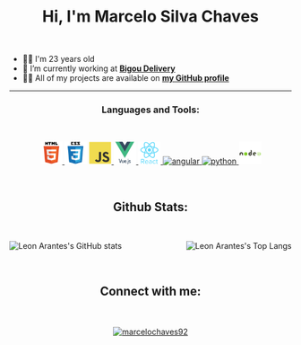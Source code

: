 

<h1 align="center">Hi, I'm Marcelo Silva Chaves</h1>
<br>

- 🧑🏻  I'm 23 years old
- 🔭  I’m currently working at [**Bigou Delivery**](https://bigou.com.br/)
- 👨‍💻  All of my projects are available on [**my GitHub profile**](https://github.com/marcelochaves92)
---

<h3 align="center">Languages and Tools:</h3>
<br>

<p align="center">
<a href="https://www.w3.org/html/" target="_blank"> <img src="https://raw.githubusercontent.com/devicons/devicon/master/icons/html5/html5-original-wordmark.svg" alt="html5" width="40" height="40"/> </a>
<a href="https://www.w3schools.com/css/" target="_blank"> <img src="https://raw.githubusercontent.com/devicons/devicon/master/icons/css3/css3-original-wordmark.svg" alt="css3" width="40" height="40"/></a>
<a href="https://developer.mozilla.org/en-US/docs/Web/JavaScript" target="_blank"> <img src="https://raw.githubusercontent.com/devicons/devicon/master/icons/javascript/javascript-original.svg" alt="javascript" width="40" height="40"/> </a>
<a href="https://vuejs.org/" target="_blank"> <img src="https://raw.githubusercontent.com/devicons/devicon/master/icons/vuejs/vuejs-original-wordmark.svg" alt="vuejs" width="40" height="40"/> </a>
<a href="https://reactjs.org/" target="_blank"> <img src="https://raw.githubusercontent.com/devicons/devicon/master/icons/react/react-original-wordmark.svg" alt="react" width="40" height="40"/> </a>
<a href="https://angularjs.org/" target="_blank"> <img src="https://img.icons8.com/color/48/undefined/angularjs.png" alt="angular" width="40" height="40"/> </a>
<a href="https://www.python.org/" target="_blank"> <img src="https://img.icons8.com/color/48/000000/python.png" alt="python" width="40" height="40"/> </a>
<a href="https://nodejs.org" target="_blank"> <img src="https://raw.githubusercontent.com/devicons/devicon/master/icons/nodejs/nodejs-original-wordmark.svg" alt="nodejs" width="40" height="40"/> </a>
</p>

<br>

<h2 align="center">Github Stats:</h2>
<br>
<div style="display: flex; flex-direction: row; align-items: center; justify-content: space-between">

![Leon Arantes's GitHub stats](https://github-readme-stats.vercel.app/api?username=marcelochaves92&show_icons=true&count_private=true&theme=dark)

![Leon Arantes's Top Langs](https://github-readme-stats.vercel.app/api/top-langs/?username=marcelochaves92&layout=compact&count_private=true&theme=dark)

</div>

<br>
<h2 align="center">Connect with me:</h2>
<br>

<p align="center">
<a href="https://linkedin.com/in/marcelochaves92" target="blank">
<img align="center" src="https://raw.githubusercontent.com/rahuldkjain/github-profile-readme-generator/master/src/images/icons/Social/linked-in-alt.svg" alt="marcelochaves92" height="30" width="40" />
</a>
</p>
